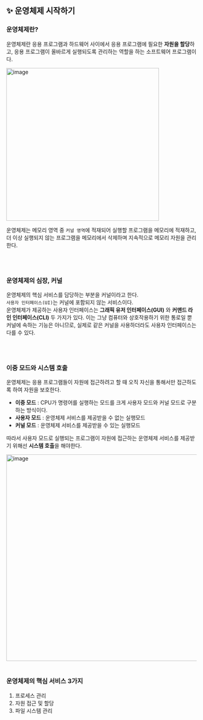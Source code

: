 ## ✨ 운영체제 시작하기

### 운영체제란? 

운영체제란 응용 프로그램과 하드웨어 사이에서 응용 프로그램에 필요한 **자원을 할당**하고, 응용 프로그램이 올바르게 실행되도록 관리하는 역할을 하는 소프트웨어 프로그램이다. </br>

<img width="404" alt="image" src="https://github.com/GYURI-PARK/TIL_iOS/assets/93391058/e3107802-cd33-4e93-8e90-bea1d0abb622">

운영체제는 메모리 영역 중 `커널 영역`에 적재되어 실행할 프로그램을 메모리에 적재하고, 더 이상 실행되지 않는 프로그램을 메모리에서 삭제하며 지속적으로 메모리 자원을 관리한다.

</br>
</br>

### 운영체제의 심장, 커널

운영체제의 핵심 서비스를 담당하는 부분을 커널이라고 한다. </br>
`사용자 인터페이스(UI)`는 커널에 포함되지 않는 서비스이다. </br>
운영체제가 제공하는 사용자 인터페이스는 **그래픽 유저 인터페이스(GUI)** 와 **커맨드 라인 인터페이스(CLI)** 두 가지가 있다. 이는 그냥 컴퓨터와 상호작용하기 위한 통로일 뿐 커널에 속하는 기능은 아니므로, 실제로
같은 커널을 사용하더라도 사용자 인터페이스는 다를 수 있다.

</br>
</br>

### 이중 모드와 시스템 호출

운영체제는 응용 프로그램들이 자원에 접근하려고 할 때 오직 자신을 통해서만 접근하도록 하여 자원을 보호한다. </br>

* **이중 모드** : CPU가 명령어를 실행하는 모드를 크게 사용자 모드와 커널 모드로 구분하는 방식이다.
* **사용자 모드** : 운영체제 서비스를 제공받을 수 없는 실행모드
* **커널 모드** : 운영체제 서비스를 제공받을 수 있는 실행모드

따라서 사용자 모드로 실행되는 프로그램이 자원에 접근하는 운영체제 서비스를 제공받기 위해선 **시스템 호출**을 해야한다. </br>

<img width="546" alt="image" src="https://github.com/GYURI-PARK/TIL_iOS/assets/93391058/5e9ccf25-f5be-4a89-b6be-2465e42b7a0e">

</br>
</br>

### 운영체제의 핵심 서비스 3가지

1. 프로세스 관리
2. 자원 접근 및 할당
3. 파일 시스템 관리




